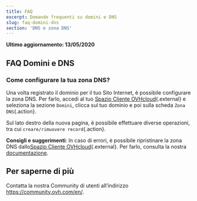 ```yaml
---
title: FAQ
excerpt: Domande frequenti su domini e DNS
slug: faq-domini-dns
section: 'DNS e zona DNS'
---
```


**Ultimo aggiornamento: 13/05/2020**

## FAQ Domini e DNS

### Come configurare la tua zona DNS? 

Una volta registrato il dominio per il tuo Sito Internet, è possibile configurare la zona DNS. Per farlo, accedi al tuo [Spazio Cliente OVHcloud](https://www.ovh.com/auth/?action=gotomanager&from=https://www.ovh.it/&ovhSubsidiary=it){.external} e seleziona la sezione `Domini`, clicca sul tuo dominio e poi sulla scheda `Zona DNS`{.action}. 

Sul lato destro della nuova pagina, è possibile effettuare diverse operazioni, tra cui `creare/rimuovere record`{.action}.

**Consigli e suggerimenti**: In caso di errori, è possibile ripristinare la zona DNS dallo[Spazio Cliente OVHcloud](https://www.ovh.com/auth/?action=gotomanager&from=https://www.ovh.it/&ovhSubsidiary=it){.external}. Per farlo, consulta la nostra [documentazione](../web_hosting_modifica_la_tua_zona_dns/).

## Per saperne di più

Contatta la nostra Community di utenti all’indirizzo <https://community.ovh.com/en/>.
